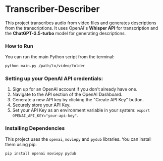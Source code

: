 # Transcriber-Describer

This project transcribes audio from video files and generates descriptions from the transcriptions. It uses OpenAI's **Whisper API** for transcription and the **ChatGPT-3.5-turbo** model for generating descriptions.

### How to Run
You can run the main Python script from the terminal:

```bash
python main.py /path/to/video/folder
```

### Setting up your OpenAI API credentials:

1. Sign up for an OpenAI account if you don't already have one.
2. Navigate to the API section of the OpenAI Dashboard.
3. Generate a new API key by clicking the "Create API Key" button.
4. Securely store your API Key.
5. Set your API Key as an environment variable in your system: `export OPENAI_API_KEY="your-api-key"`.

### Installing Dependencies
This project uses the `openai`, `moviepy` and `pydub` libraries. You can install them using pip:

```bash
pip install openai moviepy pydub
```